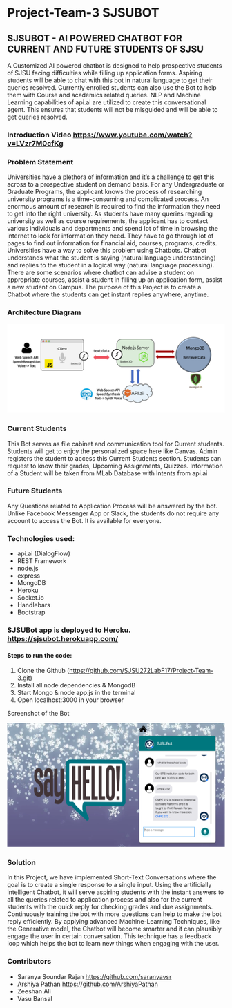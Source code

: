 # Project-Team-3 SJSUBOT 

## SJSUBOT - AI POWERED CHATBOT FOR CURRENT AND FUTURE STUDENTS OF SJSU


A Customized AI  powered  chatbot  is  designed to help prospective students of SJSU facing difficulties while filling up application forms. Aspiring students will be able to chat with  this  bot  in  natural language  to  get  their  queries  resolved. Currently enrolled students can also use the Bot to help them with Course and academics related queries.  NLP  and  Machine  Learning capabilities  of  api.ai  are utilized  to  create  this  conversational  agent. This ensures that students will not be misguided and will be able to get queries resolved.

### Introduction Video  https://www.youtube.com/watch?v=LVzr7M0cfKg

### Problem Statement 

Universities have a plethora of information and it’s a challenge to get this across to a prospective student on demand basis. For any Undergraduate or Graduate Programs, the applicant knows the process of researching university programs is a time-consuming and complicated process. An enormous amount of research is required to find the information they need to get into the right university. As students have many queries regarding university as well as course requirements, the applicant has to contact various individuals and departments and spend lot of time in browsing the internet to look for information they need. They have to go through lot of pages to find out information for financial aid, courses, programs, credits. Universities have a way to solve this problem using Chatbots. Chatbot understands what the student is saying (natural language understanding) and replies to the student in a logical way (natural language processing). There are some scenarios where chatbot can advise a student on appropriate courses, assist a student in filling up an application form, assist a new student on Campus. 
The purpose of this Project is to create a Chatbot where the students can get instant replies anywhere, anytime.

### Architecture Diagram
![image](https://github.com/SJSU272LabF17/Project-Team-3/blob/master/Architecture%20Diagram.png)

### Current Students 

This Bot serves as file cabinet and communication tool for Current students. Students will get to enjoy the personalized space here like Canvas. Admin registers the student to access this Current Students section. Students can request to know their grades, Upcoming Assignments, Quizzes. Information of a Student will be taken from MLab Database with Intents from api.ai 

### Future Students

Any Questions related to Application Process will be answered by the bot. Unlike Facebook Messenger App or Slack, the students do not require any account to access the Bot. It is available for everyone.

### Technologies used:

- api.ai (DialogFlow)
- REST Framework
- node.js
- express
- MongoDB
- Heroku
- Socket.io
- Handlebars
- Bootstrap

### SJSUBot app is deployed to Heroku. https://sjsubot.herokuapp.com/

#### Steps to run the code:

1. Clone the Github (https://github.com/SJSU272LabF17/Project-Team-3.git)
2. Install all node dependencies & MongodB
3. Start Mongo & node app.js in the terminal
4. Open localhost:3000 in your browser

Screenshot of the Bot

![image](https://github.com/SJSU272LabF17/Project-Team-3/blob/master/Screenshot1.png)

### Solution

In this Project, we have implemented Short-Text Conversations where the goal is to create a single response to a single input. Using the artificially intelligent Chatbot, it will serve aspiring students with the instant answers to all the queries related to application process and also for the current students with the quick reply for checking grades and due assignments. Continuously training the bot with more questions can help to make the bot reply efficiently. By applying advanced Machine-Learning Techniques, like the Generative model, the Chatbot will become smarter and it can plausibly engage the user in certain conversation. This technique has a feedback loop which helps the bot to learn new things when engaging with the user. 

### Contributors

* Saranya Soundar Rajan https://github.com/saranyavsr
* Arshiya Pathan https://github.com/ArshiyaPathan
* Zeeshan Ali
* Vasu Bansal
